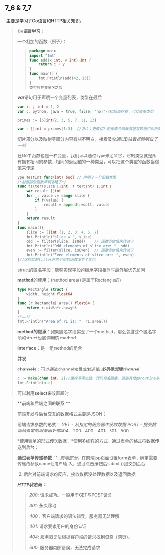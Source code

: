## 7_6 & 7_7

​		主要是学习了Go语言和HTTP相关知识。



> **Go语言学习：**
>
> 一个相加的函数（例子）：
>
> > ```Go
> > package main
> > import "fmt"
> > func add(x int, y int) int {
> > 	return x + y
> > }
> > func main() {
> > 	fmt.Println(add(42, 13))
> > }
> > 类型只在变量名之后
> > ```
>
> ***var***语句用于声明一个变量列表，类型在最后
>
> ``` go
> var i, j int = 1, 2
> var c, python, java = true, false, "no!"//初始值存在，可以省略类型
> ```
>
> ```go
> primes := [6]int{2, 3, 5, 7, 11, 13}
> ```
>
> ```go
> var s []int = primes[1:3]  //切片；更改切片的元素会修改其底层数组中对应的元素
> ```
>
> 切片部分以及映射等部分内容有些不明白，接着吸收*通过B站看视频明白了一些*
>
> 在Go中函数也是一种变量，我们可以通过`type`来定义它，它的类型就是所有拥有相同的参数，相同的返回值的一种类型，可以把这个类型的函数当做值来传递
>
> ```go
> ype testInt func(int) bool // 声明了一个函数类型
> /*前面部分函数声明省略了*/
> func filter(slice []int, f testInt) []int {
>     var result []int
>     for _, value := range slice {
>         if f(value) {
>             result = append(result, value)
>         }
>     }
>     return result
> }
> func main(){
>     slice := []int {1, 2, 3, 4, 5, 7}
>     fmt.Println("slice = ", slice)
>     odd := filter(slice, isOdd)    // 函数当做值来传递了
>     fmt.Println("Odd elements of slice are: ", odd)
>     even := filter(slice, isEven)  // 函数当做值来传递了
>     fmt.Println("Even elements of slice are: ", even)
> }//区别就是filter两次引用的函数发生了变化
> ```
>
> struct的匿名字段：能够实现字段的继承字段相同时最外层优先访问
>
> **method**的使用：(method area() 是属于Rectangle的)
>
> ```go
> type Rectangle struct {
>     width, height float64
> }
> func (r Rectangle) area() float64 {
>     return r.width*r.height
> }
> /*……*/
> fmt.Println("Area of r1 is: ", r1.area())
> ```
>
> **method的继承**：如果匿名字段实现了一个method，那么包含这个匿名字段的struct也能调用该								method
>
> **interface**：是一组method的组合
>
>  
>
> **并发**
>
> **channels**：可以通过channel接受或发送值 			***必须用创建channel***
>
>  ```go
> c := make(chan int, 2)//缓存写满之后，代码将会阻塞，直到其他goroutine从channel 中读取							//一些元素，腾出空间
> fmt.Println(<-c)
>  ```
>
> 
>
> 可以利用**select**来设置超时
>
> 



> **前端和后端之间的联系 **  
>
> 前端开发与后台交互的数据格式主要是JSON；
>
> 前端请求参数的形式： *GET - 从指定的服务器中获取数据*
> 										*POST - 提交数据给指定的服务器处理*404、200、400、401、301、500
>
> *使用表单的形式传送数据：*使用多线程的方式，通过表单的格式将数据传送到后台：
>
> **通过表单传递参数**：1. *前端部分*，在前端jsp页面设置form表单，确定需要传递的参数name让用户输									入，通过点击按钮后submit()提交到后台
>
> ​									2. 后台对前端请求的反应，接收数据没处理数据以及返回数据
>
> ***HTTP状态码：***   
>
> > *200*:   请求成功。一般用于GET与POST请求
> >
> > *301*: 	永久移动
> >
> > *400*：客户端请求的语法错误，服务器无法理解
> >
> > *401*:	请求要求用户的身份认证
> >
> > *404*:	服务器无法根据客户端的请求找到资源（网页）。
> >
> > *500*:	服务器内部错误，无法完成请求
>
> 